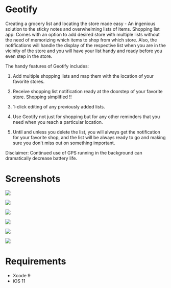 # Geotify

Creating a grocery list and locating the store made easy -  An ingenious solution to the sticky notes and overwhelming lists of items.
Shopping list app: Comes with an option to add desired store  with multiple lists without the need of memorizing which items to shop from which store. Also, the notifications will handle the display of the respective list when you are in the vicinity of the store and you will have your list handy and ready before you even step in the store.

The handy features of Geotify includes: 

1. Add multiple shopping lists and map them with the location of your favorite stores. 

2. Receive shopping list notification ready at the doorstep of your favorite store. Shopping simplified !! 

3. 1-click editing of any previously added lists. 

4. Use Geotify not just for shopping but for any other reminders that you need when you reach a particular location. 

5. Until and unless you delete the list, you will always get the notification for your favorite shop, and the list will be always ready to go and making sure you don't miss out on something important.

Disclaimer: Continued use of GPS running in the background can dramatically decrease battery life.


# Screenshots

![](Screenshots/geotify1.jpg) 

![](Screenshots/geotify2.jpg) 

![](Screenshots/geotify3.jpg) 

![](Screenshots/geotify4.jpg) 

![](Screenshots/geotify5.jpg) 

![](Screenshots/geotify6.jpg) 


# Requirements

- Xcode 9
- iOS 11
